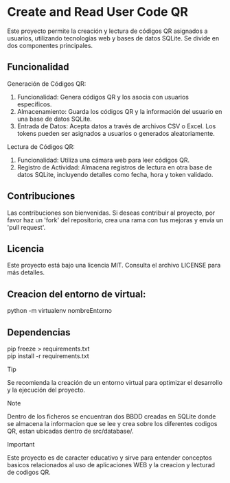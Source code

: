 # Create and Read User Code QR
Este proyecto permite la creación y lectura de códigos QR asignados a usuarios, utilizando tecnologías web y bases de datos SQLite. Se divide en dos componentes principales.

## Funcionalidad
Generación de Códigos QR:
1. Funcionalidad: Genera códigos QR y los asocia con usuarios específicos.
2. Almacenamiento: Guarda los códigos QR y la información del usuario en una base de datos SQLite.
3. Entrada de Datos: Acepta datos a través de archivos CSV o Excel. Los tokens pueden ser asignados a usuarios o generados aleatoriamente.

Lectura de Códigos QR:
1. Funcionalidad: Utiliza una cámara web para leer códigos QR.
2. Registro de Actividad: Almacena registros de lectura en otra base de datos SQLite, incluyendo detalles como fecha, hora y token validado.

## Contribuciones
Las contribuciones son bienvenidas. Si deseas contribuir al proyecto, por favor haz un 'fork' del repositorio, crea una rama con tus mejoras y envía un 'pull request'.

## Licencia
Este proyecto está bajo una licencia MIT. Consulta el archivo LICENSE para más detalles.

## Creacion del entorno de virtual:
python -m virtualenv nombreEntorno

## Dependencias
pip freeze > requirements.txt  
pip install -r requirements.txt

> [!TIP]
Se recomienda la creación de un entorno virtual para optimizar el desarrollo y la ejecución del proyecto.

> [!NOTE]
Dentro de los ficheros se encuentran dos BBDD creadas en SQLite donde se almacena la informacion que se lee y crea sobre los diferentes codigos QR, estan ubicadas dentro de src/database/.

> [!IMPORTANT]
Este proyecto es de caracter educativo y sirve para entender conceptos basicos relacionados al uso de aplicaciones WEB y la creacion y lecturad de codigos QR.
